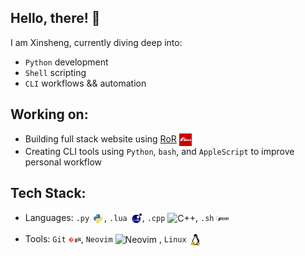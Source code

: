## Hello, there! 👋

I am Xinsheng, currently diving deep into:
- `Python` development
- `Shell` scripting
- `CLI` workflows && automation

## Working on:
- Building full stack website using [RoR](https://rubyonrails.org/) <img src="https://raw.githubusercontent.com/github/explore/main/topics/rails/rails.png" alt="Rails" height="20" align="absmiddle">
- Creating CLI tools using `Python`, `bash`, and `AppleScript` to improve personal workflow 

## Tech Stack:
- Languages: `.py` <img src="https://raw.githubusercontent.com/github/explore/main/topics/python/python.png" alt="Python" height="20" align="absmiddle">, `.lua` <img src="https://raw.githubusercontent.com/github/explore/main/topics/lua/lua.png" alt="Lua" height="20" align="absmiddle">, `.cpp` <img src="https://raw.githubusercontent.com/isocpp/logos/master/cpp_logo.png" alt="C++" height="20" align="absmiddle">, `.sh` <img src="https://raw.githubusercontent.com/github/explore/main/topics/bash/bash.png" alt="Shell" height="20" align="absmiddle">

- Tools: `Git` <img src="https://raw.githubusercontent.com/github/explore/main/topics/git/git.png" alt="Git" height="20" align="absmiddle">, `Neovim` <img src="https://avatars.githubusercontent.com/u/6471485?s=200&v=4" alt="Neovim" height="20" align="absmiddle">
, `Linux` <img src="https://raw.githubusercontent.com/github/explore/main/topics/linux/linux.png" alt="Linux" height="20" align="absmiddle">

<!--
**xs1128/xs1128** is a ✨ _special_ ✨ repository because its `README.md` (this file) appears on your GitHub profile.

Here are some ideas to get you started:

- 🔭 I’m currently working on ...
- 🌱 I’m currently learning ...
- 👯 I’m looking to collaborate on ...
- 🤔 I’m looking for help with ...
- 💬 Ask me about ...
- 📫 How to reach me: ...
- 😄 Pronouns: ...
- ⚡ Fun fact: ...
-->
